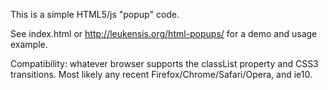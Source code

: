 This is a simple HTML5/js "popup" code.

See index.html or http://leukensis.org/html-popups/ for a demo and usage example.

Compatibility: whatever browser supports the classList property and CSS3 transitions. Most likely any recent Firefox/Chrome/Safari/Opera, and ie10.
